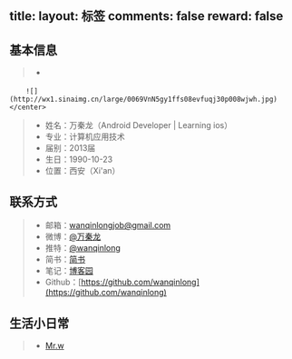 title: 
layout: 标签
comments: false
reward: false
---
## 基本信息 ##
> * <center>
		![](http://wx1.sinaimg.cn/large/0069VnN5gy1ffs08evfuqj30p008wjwh.jpg)
	</center>
> * 姓名：万秦龙（Android Developer | Learning ios）
> * 专业：计算机应用技术
> * 届别：2013届
> * 生日：1990-10-23
> * 位置：西安（Xi'an）

## 联系方式
> * 邮箱：<wanqinlongjob@gmail.com>
> * 微博：[@万秦龙](http://weibo.com/u/5643460167)
> * 推特：[@wanqinlong](https://twitter.com/wanqinlong)
> * 简书：[简书](http://www.jianshu.com/u/d49d8f622a49/)
> * 笔记：[博客园](http://www.cnblogs.com/wanqinlong/)
> * Github：[https://github.com/wanqinlong](https://github.com/wanqinlong)

## 生活小日常
> * [Mr.w](http://y.baidu.com/wanqinlong) 